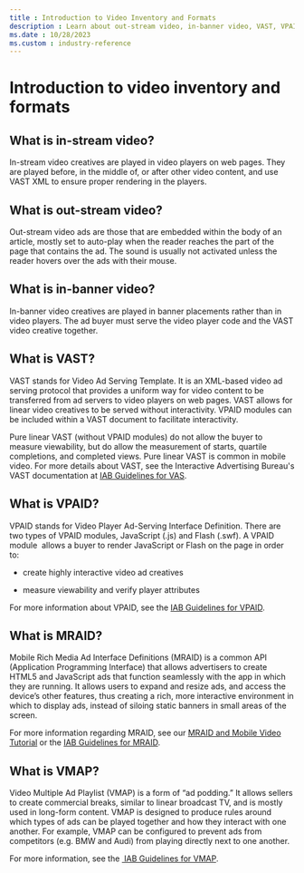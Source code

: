 ```yaml
---
title : Introduction to Video Inventory and Formats
description : Learn about out-stream video, in-banner video, VAST, VPAID, MRAID and VMAP.     
ms.date : 10/28/2023
ms.custom : industry-reference
---
```



# Introduction to video inventory and formats

## What is in-stream video?

In-stream video creatives are played in video players on web pages. They
are played before, in the middle of, or after other video content, and
use VAST XML to ensure proper rendering in the players.

## What is out-stream video?

Out-stream video ads are those that are embedded within the body of an
article, mostly set to auto-play when the reader reaches the part of the
page that contains the ad. The sound is usually not activated unless the
reader hovers over the ads with their mouse. 

## What is in-banner video?

In-banner video creatives are played in banner placements rather than in
video players. The ad buyer must serve the video player code and the
VAST video creative together.

## What is VAST?

VAST stands for Video Ad Serving Template. It is an XML-based video ad
serving protocol that provides a uniform way for video content to be
transferred from ad servers to video players on web pages. VAST allows
for linear video creatives to be served without interactivity. VPAID
modules can be included within a VAST document to facilitate
interactivity.

Pure linear VAST (without VPAID modules) do not allow the buyer to
measure viewability, but do allow the measurement of starts, quartile
completions, and completed views. Pure linear VAST is common in mobile
video. For more details about VAST, see the Interactive Advertising
Bureau's VAST documentation at [IAB Guidelines for VAS](https://www.iab.com/).

## What is VPAID?

VPAID stands for Video Player Ad-Serving Interface Definition. There are
two types of VPAID modules, JavaScript (.js) and Flash (.swf). A VPAID
module  allows a buyer to render JavaScript or Flash on the page in
order to:

- create highly interactive video ad creatives

- measure viewability and verify player attributes

For more information about VPAID, see the [IAB Guidelines for VPAID](https://www.iab.com/).

## What is MRAID?

Mobile Rich Media Ad Interface Definitions (MRAID) is a common API
(Application Programming Interface) that allows advertisers to create
HTML5 and JavaScript ads that function seamlessly with the app in which
they are running. It allows users to expand and resize ads, and access
the device’s other features, thus creating a rich, more interactive
environment in which to display ads, instead of siloing static banners
in small areas of the screen.

For more information regarding MRAID, see our [MRAID and Mobile Video Tutorial](mraid-and-mobile-video-tutorial.md) or
the [IAB Guidelines for MRAID](https://www.iab.com/).

## What is VMAP?

Video Multiple Ad Playlist (VMAP) is a form of “ad podding.” It allows
sellers to create commercial breaks, similar to linear broadcast TV, and
is mostly used in long-form content. VMAP is designed to produce rules
around which types of ads can be played together and how they interact
with one another. For example, VMAP can be configured to prevent ads
from competitors (e.g. BMW and Audi) from playing directly next to one
another.

For more information, see
the [ IAB Guidelines for VMAP](https://www.iab.com/).

